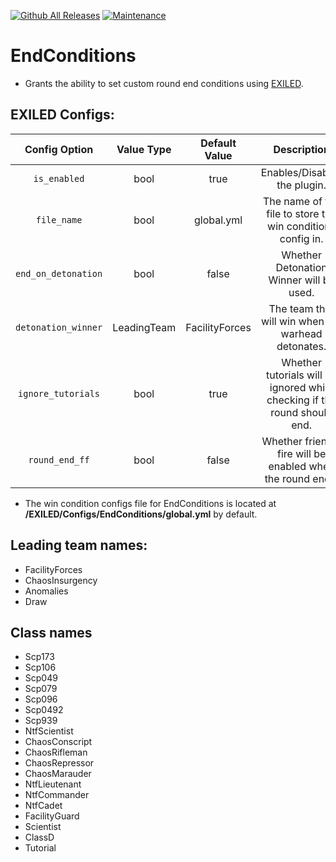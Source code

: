 [![Github All Releases](https://img.shields.io/github/downloads/Misaka-SL-Project/EndConditions/total.svg)](https://github.com/Misaka-SL-Project/EndConditions/releases) 
[![Maintenance](https://img.shields.io/badge/Maintained%3F-yes-green.svg)](https://github.com/Misaka-SL-Project/EndConditions/graphs/commit-activity)
# EndConditions
- Grants the ability to set custom round end conditions using [EXILED](https://github.com/Exiled-Team/EXILED/).

## EXILED Configs:
| Config Option | Value Type | Default Value | Description |
|:------------------------:|:----------:|:-------------:|:------------------------------------------:|
| `is_enabled` | bool | true | Enables/Disables the plugin. |
| `file_name` | bool | global.yml | The name of the file to store the win conditions config in. |
| `end_on_detonation` | bool | false | Whether Detonation Winner will be used. |
| `detonation_winner` | LeadingTeam | FacilityForces | The team that will win when the warhead detonates. |
| `ignore_tutorials` | bool | true | Whether tutorials will be ignored while checking if the round should end. |
| `round_end_ff` | bool | false | Whether friendly fire will be enabled when the round ends. |

- The win condition configs file for EndConditions is located at __/EXILED/Configs/EndConditions/global.yml__ by default.

## Leading team names:
- FacilityForces
- ChaosInsurgency
- Anomalies
- Draw

## Class names
- Scp173
- Scp106
- Scp049
- Scp079
- Scp096
- Scp0492
- Scp939
- NtfScientist
- ChaosConscript
- ChaosRifleman
- ChaosRepressor
- ChaosMarauder
- NtfLieutenant
- NtfCommander
- NtfCadet
- FacilityGuard
- Scientist
- ClassD
- Tutorial
